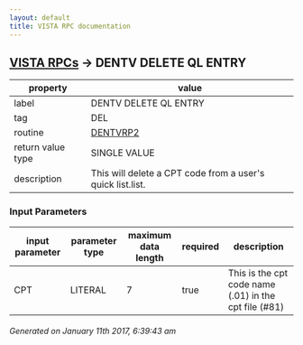 ```yaml
---
layout: default
title: VISTA RPC documentation
---
```




## [VISTA RPCs](TableOfContent.md) &#8594; DENTV DELETE QL ENTRY 

 property | value 
--- | --- 
 label | DENTV DELETE QL ENTRY
 tag | DEL
 routine | [DENTVRP2](http://code.osehra.org/dox/Routine_DENTVRP2_source.html)
 return value type | SINGLE VALUE
 description | This will delete a CPT code from a user's quick list.list.

### Input Parameters

| input parameter | parameter type | maximum data length | required | description | 
| --- | --- | --- | --- | --- | 
| CPT | LITERAL | 7 | true | This is the cpt code name (.01) in the cpt file (#81) | 




 ###### Generated on January 11th 2017, 6:39:43 am